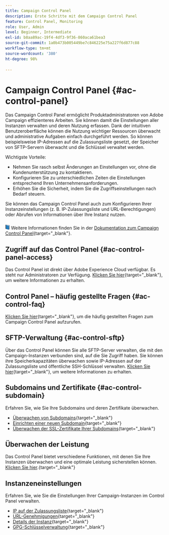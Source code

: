 ```yaml
---
title: Campaign Control Panel
description: Erste Schritte mit dem Campaign Control Panel
feature: Control Panel, Monitoring
role: User, Admin
level: Beginner, Intermediate
exl-id: b8aa89ac-19f4-4df3-9f36-860aca61bea3
source-git-commit: 1a0b473b005449be7c846225e75a227f6d877c88
workflow-type: tm+mt
source-wordcount: '380'
ht-degree: 98%

---
```


# Campaign Control Panel {#ac-control-panel}

Das Campaign Control Panel ermöglicht Produktadministratoren von Adobe Campaign effizienteres Arbeiten. Sie können damit die Einstellungen aller Instanzen verwalten und deren Nutzung erfassen. Dank der intuitiven Benutzeroberfläche können die Nutzung wichtiger Ressourcen überwacht und administrative Aufgaben einfach durchgeführt werden. So können beispielsweise IP-Adressen auf die Zulassungsliste gesetzt, der Speicher von SFTP-Servern überwacht und die Schlüssel verwaltet werden.

Wichtigste Vorteile:

* Nehmen Sie rasch selbst Änderungen an Einstellungen vor, ohne die Kundenunterstützung zu kontaktieren.
* Konfigurieren Sie zu unterschiedlichen Zeiten die Einstellungen entsprechend Ihren Unternehmensanforderungen.
* Erhöhen Sie die Sicherheit, indem Sie die Zugriffseinstellungen nach Bedarf steuern.

Sie können das Campaign Control Panel auch zum Konfigurieren Ihrer Instanzeinstellungen (z. B. IP-Zulassungsliste und URL-Berechtigungen) oder Abrufen von Informationen über Ihre Instanz nutzen.

![](../assets/do-not-localize/book.png) Weitere Informationen finden Sie in der [Dokumentation zum Campaign Control Panel](https://experienceleague.adobe.com/docs/control-panel/using/control-panel-home.html?lang=de){target="_blank"}.

## Zugriff auf das Control Panel {#ac-control-panel-access}

Das Control Panel ist direkt über Adobe Experience Cloud verfügbar. Es steht nur Administratoren zur Verfügung. [Klicken Sie hier](https://experienceleague.adobe.com/docs/control-panel/using/discover-control-panel/accessing-control-panel.html?lang=de){target="_blank"}, um weitere Informationen zu erhalten.

## Control Panel – häufig gestellte Fragen {#ac-control-faq}

[Klicken Sie hier](https://experienceleague.adobe.com/docs/control-panel/using/faq.html?lang=de#control-panel){target="_blank"}, um die häufig gestellten Fragen zum Campaign Control Panel aufzurufen.

## SFTP-Verwaltung {#ac-control-sftp}

Über das Control Panel können Sie alle SFTP-Server verwalten, die mit den Campaign-Instanzen verbunden sind, auf die Sie Zugriff haben. Sie können ihre Speicherkapazitäten überwachen sowie IP-Adressen auf der Zulassungsliste und öffentliche SSH-Schlüssel verwalten. [Klicken Sie hier](https://experienceleague.adobe.com/docs/control-panel/using/sftp-management/about-sftp-management.html?lang=de#sftp-management){target="_blank"}, um weitere Informationen zu erhalten.

## Subdomains und Zertifikate {#ac-control-subdomain}

Erfahren Sie, wie Sie Ihre Subdomains und deren Zertifikate überwachen.

* [Überwachen von Subdomains](https://experienceleague.adobe.com/docs/control-panel/using/subdomains-and-certificates/monitoring-subdomains.html?lang=de){target="_blank"}
* [Einrichten einer neuen Subdomain](https://experienceleague.adobe.com/docs/control-panel/using/subdomains-and-certificates/setting-up-new-subdomain.html?lang=de){target="_blank"}
* [Überwachen der SSL-Zertifikate Ihrer Subdomains](https://experienceleague.adobe.com/docs/control-panel/using/subdomains-and-certificates/monitoring-ssl-certificates.html?lang=de){target="_blank"}

## Überwachen der Leistung

Das Control Panel bietet verschiedene Funktionen, mit denen Sie Ihre Instanzen überwachen und eine optimale Leistung sicherstellen können. [Klicken Sie hier](https://experienceleague.adobe.com/docs/control-panel/using/performance-monitoring/about-performance-monitoring.html?lang=de).{target="_blank"}


## Instanzeneinstellungen

Erfahren Sie, wie Sie die Einstellungen Ihrer Campaign-Instanzen im Control Panel verwalten.
* [IP auf der Zulassungsliste](https://experienceleague.adobe.com/docs/control-panel/using/instances-settings/ip-allow-listing-instance-access.html?lang=de){target="_blank"}
* [URL-Genehmigungen](https://experienceleague.adobe.com/docs/control-panel/using/instances-settings/url-permissions.html?lang=de){target="_blank"}
* [Details der Instanz](https://experienceleague.adobe.com/docs/control-panel/using/instances-settings/instance-details.html?lang=de){target="_blank"}
* [GPG-Schlüsselverwaltung](https://experienceleague.adobe.com/docs/control-panel/using/instances-settings/gpg-keys-management.html?lang=de){target="_blank"}
